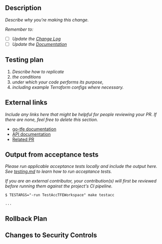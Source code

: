## Description

_Describe why you're making this change._

_Remember to:_

- [ ] _Update the [Change Log](https://github.com/hashicorp/terraform-provider-tfe/blob/main/docs/changelog-process.md)_
- [ ] _Update the [Documentation](https://github.com/hashicorp/terraform-provider-tfe/blob/main/docs/changelog-process.md#updating-the-documentation)_

## Testing plan

1.  _Describe how to replicate_
1.  _the conditions_
1.  _under which your code performs its purpose,_
1.  _including example Terraform configs where necessary._

## External links

_Include any links here that might be helpful for people reviewing your PR. If there are none, feel free to delete this section._

- [go-tfe documentation](https://pkg.go.dev/github.com/hashicorp/go-tfe?tab=doc#xxxx)
- [API documentation](https://developer.hashicorp.com/terraform/cloud-docs/xxxx)
- [Related PR](https://github.com/hashicorp/terraform-provider-tfe/pull/xxxx)

## Output from acceptance tests

_Please run applicable acceptance tests locally and include the output here. See [testing.md](https://github.com/hashicorp/terraform-provider-tfe/blob/main/docs/testing.md) to learn how to run acceptance tests._

_If you are an external contributor, your contribution(s) will first be reviewed before running them against the project's CI pipeline._

```
$ TESTARGS="-run TestAccTFEWorkspace" make testacc

...
```

<!-- heimdall_github_prtemplate:grc-pci_dss-2024-01-05 -->
## Rollback Plan

<!--
Please outline a plan in the event changes need to be rolled back

Example: If a change needs to be reverted, we will roll out an update to the code within 7 days.
-->

## Changes to Security Controls

<!--
Are there any changes to security controls (access controls, encryption, logging) in this pull request? If so, explain.
-->
